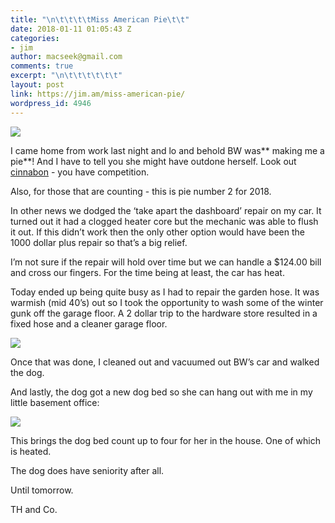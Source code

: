 ```yaml
---
title: "\n\t\t\t\tMiss American Pie\t\t"
date: 2018-01-11 01:05:43 Z
categories:
- jim
author: macseek@gmail.com
comments: true
excerpt: "\n\t\t\t\t\t\t"
layout: post
link: https://jim.am/miss-american-pie/
wordpress_id: 4946
---
```


![](http://jim.am/wp-content/uploads/2018/01/MVIMG_20180109_224324-1024x768.jpg)




I came home from work last night and lo and behold BW was** making me a pie**! And I have to tell you she might have outdone herself. Look out [cinnabon](https://www.cinnabon.com/) - you have competition.




Also, for those that are counting - this is pie number 2 for 2018.




In other news we dodged the ‘take apart the dashboard’ repair on my car. It turned out it had a clogged heater core but the mechanic was able to flush it out. If this didn’t work then the only other option would have been the 1000 dollar plus repair so that’s a big relief.




I’m not sure if the repair will hold over time but we can handle a $124.00 bill and cross our fingers. For the time being at least, the car has heat.




Today ended up being quite busy as I had to repair the garden hose. It was warmish (mid 40’s) out so I took the opportunity to wash some of the winter gunk off the garage floor. A 2 dollar trip to the hardware store resulted in a fixed hose and a cleaner garage floor.




![](http://jim.am/wp-content/uploads/2018/01/IMG_20180110_135331-768x1024.jpg)




Once that was done, I cleaned out and vacuumed out BW’s car and walked the dog.




And lastly, the dog got a new dog bed so she can hang out with me in my little basement office:




![](http://jim.am/wp-content/uploads/2018/01/null-19.jpeg)




This brings the dog bed count up to four for her in the house. One of which is heated.




The dog does have seniority after all.




Until tomorrow.




TH and Co.


		
